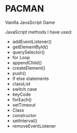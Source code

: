 # PACMAN
Vanilla JavaScript Game

JavaScript methods I have used:
- addEventListener()
- getElementById()
- querySelector()
- for Loop
- appendChild()
- createElement()
- push()
- if else statements
- classList
- switch case
- keyCode
- forEach()
- setTimeout
- Class
- constructor
- setInterval()
- removeEventListener
